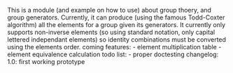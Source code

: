 This is a module (and example on how to use) about group thoery, and group generators.
Currently, it can produce (using the famous Todd-Coxter algorithm) all the elements
for a group given its generators. It currently only supports non-inverse elements (so
using standard notation, only capital lettered independant elements) so identity
combinations must be converted using the elements order.
coming features:
	- element multiplication table
	- element equivalence calculation
todo list:
	- proper doctesting
changelog:
	1.0:
		first working prototype
